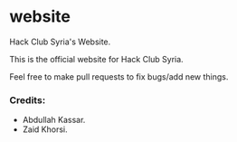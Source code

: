 # website
Hack Club Syria's Website.

This is the official website for Hack Club Syria.

Feel free to make pull requests to fix bugs/add new things.

### Credits:
- Abdullah Kassar.
- Zaid Khorsi.
